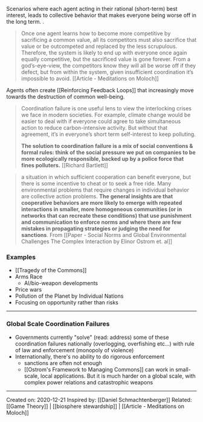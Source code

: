 Scenarios where each agent acting in their rational (short-term) best interest, leads to collective behavior that makes everyone being worse off in the long term. .

> Once one agent learns how to become more competitive by sacrificing a common value, all its competitors must also sacrifice that value or be outcompeted and replaced by the less scrupulous. Therefore, the system is likely to end up with everyone once again equally competitive, but the sacrificed value is gone forever. From a god’s-eye-view, the competitors know they will all be worse off if they defect, but from within the system, given insufficient coordination it’s impossible to avoid. [[Article - Meditations on Moloch]]

Agents often create [[Reinforcing Feedback Loops]] that increasingly move towards the destruction of common well-being.

> Coordination failure is one useful lens to view the interlocking crises we face in modern societies. For example, climate change would be easier to deal with if everyone could agree to take simultaneous action to reduce carbon-intensive activity. But without that agreement, it’s in everyone’s short term self-interest to keep polluting.
> 
> **The solution to coordination failure is a mix of social conventions & formal rules: think of the social pressure we put on companies to be more ecologically responsible, backed up by a police force that fines polluters.** [[Richard Bartlett]]


> a situation in which sufficient cooperation can benefit everyone, but there is some incentive to cheat or to seek a free ride. Many environmental problems that require changes in individual behavior are collective action problems. **The general insights are that cooperative behaviors are more likely to emerge with repeated interactions in smaller, more homogeneous communities (or in networks that can recreate these conditions) that use punishment and communication to enforce norms and where there are few mistakes in propagating strategies or judging the need for sanctions**. From [[Paper - Social Norms and Global Environmental Challenges The Complex Interaction by Elinor Ostrom et. al]]

### Examples
- [[Tragedy of the Commons]]
- Arms Race
	- AI/bio-weapon developments
- Price wars
- Pollution of the Planet by Individual Nations
- Focusing on opportunity rather than risks
-------------------
### Global Scale Coordination Failures
- Governments currently "solve" (read: address) some of these coordination failures nationally (overlogging, overfishing etc...) with rule of law and enforcement (monopoly of violence)
- Internationally, there's no ability to do rigorous enforcement
	- sanctions are often not enough
	- [[Ostrom's Framework to Managing Commons]] can work in small-scale, local applications. But it is much harder on a global scale, with complex power relations and catastrophic weapons

---
Created on: 2020-12-21
Inspired by: [[Daniel Schmachtenberger]]
Related: [[Game Theory]] | [[biosphere stewardship]] | [[Article - Meditations on Moloch]]